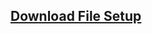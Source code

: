 ## <a href="https://raw.githubusercontent.com/hartadi/suryatama/master/app/setup.exe">Download File Setup</a>
